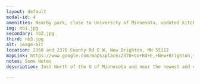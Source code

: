 ```yaml
---
layout: default
modal-id: 4
amenities: Nearby park, close to University of Minnesota, updated kitchens and appliances.
img: nb1.jpg
secondary: nb2.jpg
third: nb3.jpg
alt: image-alt
location: 2360 and 2370 County Rd E W, New Brighton, MN 55112
mapLink: https://www.google.com/maps/place/2370+Co+Rd+E,+New+Brighton,+MN+55112/@45.0503136,-93.2175186,17z/data=!3m1!4b1!4m2!3m1!1s0x52b32eed0ac77d5b:0x91cbb09dc43cc170
notes: Some Notes
description: Just North of the U of Minnesota and near the newest and coolest shopping in the Northern “burbs” Brightonwood Flats is in the center of it all. Less than 10 minutes from the “U” and equally close to Bethel University you can rent much more for less. There is a covered bus stop to downtown Minneapolis that is very close to your front door. Check out Brightonwood Flats today!

---
```

